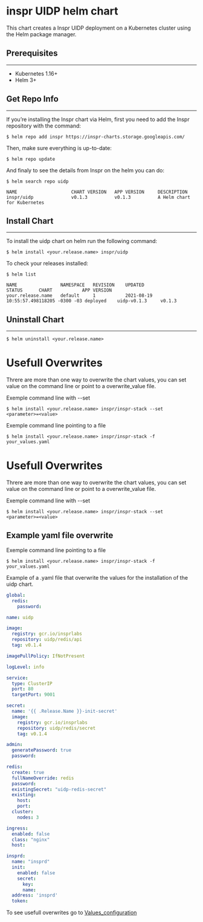 # inspr UIDP helm chart

This chart creates a Inspr UIDP deployment on a Kubernetes cluster using the Helm package manager.

## Prerequisites
---
- Kubernetes 1.16+
- Helm 3+

## Get Repo Info
---
If you’re installing the Inspr chart via Helm, first you need to add the Inspr repository with the command:

```
$ helm repo add inspr https://inspr-charts.storage.googleapis.com/
```
Then, make sure everything is up-to-date:

```
$ helm repo update
```

And finaly to see the details from Inspr on the helm you can do:

```
$ helm search repo uidp

NAME                    CHART VERSION   APP VERSION     DESCRIPTION                                       
inspr/uidp              v0.1.3          v0.1.3          A Helm chart for Kubernetes 
```

## Install Chart
---

To install the uidp chart on helm run the following command:

```
$ helm install <your.release.name> inspr/uidp
```

To check your releases installed:

```
$ helm list

NAME                NAMESPACE   REVISION    UPDATED                                 STATUS      CHART           APP VERSION
your.release.name   default     1           2021-08-19 10:55:57.498118205 -0300 -03 deployed    uidp-v0.1.3     v0.1.3    
```

## Uninstall Chart
---

```
$ helm uninstall <your.release.name>
```

# Usefull Overwrites  

Threre are more than one way to overwrite the chart values, you can set value on the command line or point to a overwrite_value file.

Exemple command line with --set

```
$ helm install <your.release.name> inspr/inspr-stack --set <parameter>=<value>
```

Exemple command line pointing to a file

```
$ helm install <your.release.name> inspr/inspr-stack -f your_values.yaml
```
# Usefull Overwrites  

Threre are more than one way to overwrite the chart values, you can set value on the command line or point to a overwrite_value file.

Exemple command line with --set

```
$ helm install <your.release.name> inspr/inspr-stack --set <parameter>=<value>
```

## Example yaml file overwrite

Exemple command line pointing to a file

```
$ helm install <your.release.name> inspr/inspr-stack -f your_values.yaml
```

Example of a .yaml file that overwrite the values for the installation of the uidp chart.

```yaml
global:
  redis:
    password:

name: uidp

image:
  registry: gcr.io/insprlabs
  repository: uidp/redis/api
  tag: v0.1.4

imagePullPolicy: IfNotPresent

logLevel: info

service:
  type: ClusterIP
  port: 80
  targetPort: 9001

secret:
  name: '{{ .Release.Name }}-init-secret'
  image:
    registry: gcr.io/insprlabs
    repository: uidp/redis/secret
    tag: v0.1.4

admin:
  generatePassword: true
  password:

redis:
  create: true
  fullNameOverride: redis
  password:
  existingSecret: "uidp-redis-secret"
  existing:
    host:
    port:
  cluster:
    nodes: 3

ingress:
  enabled: false
  class: "nginx"
  host:

insprd:
  name: "insprd"
  init:
    enabled: false
    secret:
      key:
      name:
  address: 'insprd'
  token:
```

To see usefull overwrites go to [Values_configuration](../../docs/values_configuration.md)